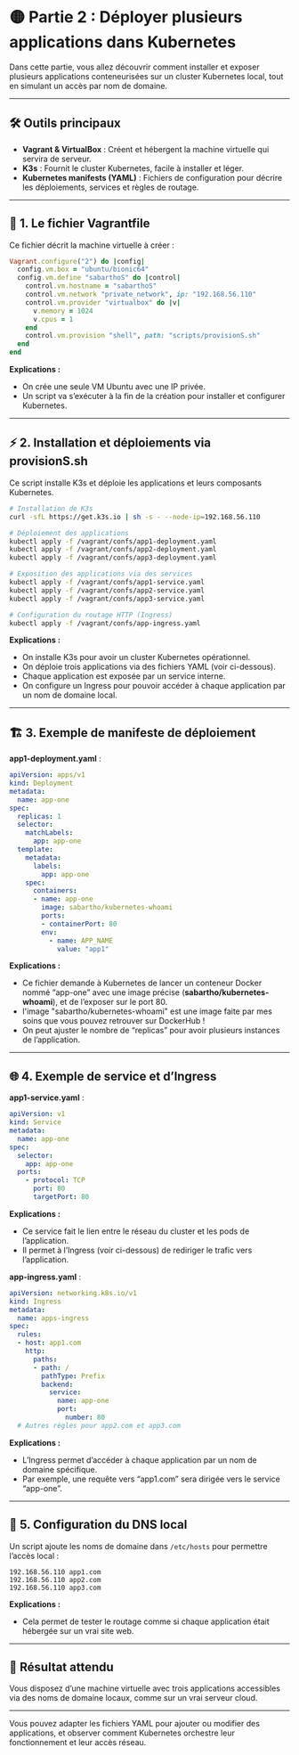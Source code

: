 # 🟡 Partie 2 : Déployer plusieurs applications dans Kubernetes

Dans cette partie, vous allez découvrir comment installer et exposer plusieurs applications conteneurisées sur un cluster Kubernetes local, tout en simulant un accès par nom de domaine.

---

## 🛠️ Outils principaux

- **Vagrant & VirtualBox** : Créent et hébergent la machine virtuelle qui servira de serveur.
- **K3s** : Fournit le cluster Kubernetes, facile à installer et léger.
- **Kubernetes manifests (YAML)** : Fichiers de configuration pour décrire les déploiements, services et règles de routage.

---

## 📄 1. Le fichier Vagrantfile

Ce fichier décrit la machine virtuelle à créer :
```ruby
Vagrant.configure("2") do |config|
  config.vm.box = "ubuntu/bionic64"
  config.vm.define "sabarthoS" do |control|
    control.vm.hostname = "sabarthoS"
    control.vm.network "private_network", ip: "192.168.56.110"
    control.vm.provider "virtualbox" do |v|
      v.memory = 1024
      v.cpus = 1
    end
    control.vm.provision "shell", path: "scripts/provisionS.sh"
  end
end
```
**Explications :**
- On crée une seule VM Ubuntu avec une IP privée.
- Un script va s’exécuter à la fin de la création pour installer et configurer Kubernetes.

---

## ⚡ 2. Installation et déploiements via provisionS.sh

Ce script installe K3s et déploie les applications et leurs composants Kubernetes.

```bash
# Installation de K3s
curl -sfL https://get.k3s.io | sh -s - --node-ip=192.168.56.110

# Déploiement des applications
kubectl apply -f /vagrant/confs/app1-deployment.yaml
kubectl apply -f /vagrant/confs/app2-deployment.yaml
kubectl apply -f /vagrant/confs/app3-deployment.yaml

# Exposition des applications via des services
kubectl apply -f /vagrant/confs/app1-service.yaml
kubectl apply -f /vagrant/confs/app2-service.yaml
kubectl apply -f /vagrant/confs/app3-service.yaml

# Configuration du routage HTTP (Ingress)
kubectl apply -f /vagrant/confs/app-ingress.yaml
```

**Explications :**
- On installe K3s pour avoir un cluster Kubernetes opérationnel.
- On déploie trois applications via des fichiers YAML (voir ci-dessous).
- Chaque application est exposée par un service interne.
- On configure un Ingress pour pouvoir accéder à chaque application par un nom de domaine local.

---

## 🏗️ 3. Exemple de manifeste de déploiement

**app1-deployment.yaml** :
```yaml
apiVersion: apps/v1
kind: Deployment
metadata:
  name: app-one
spec:
  replicas: 1
  selector:
    matchLabels:
      app: app-one
  template:
    metadata:
      labels:
        app: app-one
    spec:
      containers:
      - name: app-one
        image: sabartho/kubernetes-whoami
        ports:
        - containerPort: 80
        env:
          - name: APP_NAME
            value: "app1"
```
**Explications :**
- Ce fichier demande à Kubernetes de lancer un conteneur Docker nommé “app-one” avec une image précise (__sabartho/kubernetes-whoami__), et de l’exposer sur le port 80.
- l'image "sabartho/kubernetes-whoami" est une image faite par mes soins que vous pouvez retrouver sur DockerHub !
- On peut ajuster le nombre de “replicas” pour avoir plusieurs instances de l’application.

---

## 🌐 4. Exemple de service et d’Ingress

**app1-service.yaml** :
```yaml
apiVersion: v1
kind: Service
metadata:
  name: app-one
spec:
  selector:
    app: app-one
  ports:
    - protocol: TCP
      port: 80
      targetPort: 80
```
**Explications :**
- Ce service fait le lien entre le réseau du cluster et les pods de l’application.
- Il permet à l’Ingress (voir ci-dessous) de rediriger le trafic vers l’application.

**app-ingress.yaml** :
```yaml
apiVersion: networking.k8s.io/v1
kind: Ingress
metadata:
  name: apps-ingress
spec:
  rules:
  - host: app1.com
    http:
      paths:
      - path: /
        pathType: Prefix
        backend:
          service:
            name: app-one
            port:
              number: 80
  # Autres règles pour app2.com et app3.com
```
**Explications :**
- L’Ingress permet d’accéder à chaque application par un nom de domaine spécifique.
- Par exemple, une requête vers “app1.com” sera dirigée vers le service “app-one”.

---

## 📝 5. Configuration du DNS local

Un script ajoute les noms de domaine dans `/etc/hosts` pour permettre l’accès local :
```
192.168.56.110 app1.com
192.168.56.110 app2.com
192.168.56.110 app3.com
```
**Explications :**
- Cela permet de tester le routage comme si chaque application était hébergée sur un vrai site web.

---

## 🎯 Résultat attendu

Vous disposez d’une machine virtuelle avec trois applications accessibles via des noms de domaine locaux, comme sur un vrai serveur cloud.

---

Vous pouvez adapter les fichiers YAML pour ajouter ou modifier des applications, et observer comment Kubernetes orchestre leur fonctionnement et leur accès réseau.
